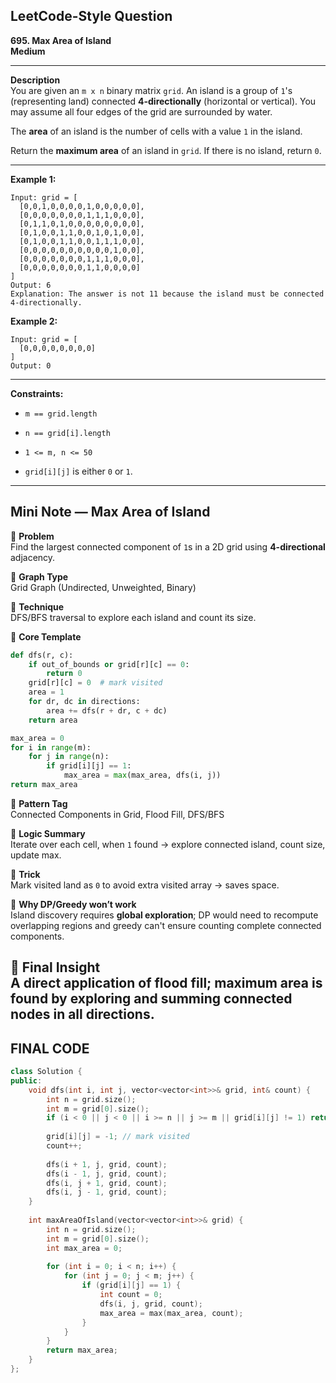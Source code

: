 ## **LeetCode-Style Question**

**695. Max Area of Island**  
**Medium**

---

**Description**  
You are given an `m x n` binary matrix `grid`. An island is a group of `1`'s (representing land) connected **4-directionally** (horizontal or vertical). You may assume all four edges of the grid are surrounded by water.

The **area** of an island is the number of cells with a value `1` in the island.

Return the **maximum area** of an island in `grid`. If there is no island, return `0`.

---

**Example 1:**

```
Input: grid = [
  [0,0,1,0,0,0,0,1,0,0,0,0,0],
  [0,0,0,0,0,0,0,1,1,1,0,0,0],
  [0,1,1,0,1,0,0,0,0,0,0,0,0],
  [0,1,0,0,1,1,0,0,1,0,1,0,0],
  [0,1,0,0,1,1,0,0,1,1,1,0,0],
  [0,0,0,0,0,0,0,0,0,0,1,0,0],
  [0,0,0,0,0,0,0,1,1,1,0,0,0],
  [0,0,0,0,0,0,0,1,1,0,0,0,0]
]
Output: 6
Explanation: The answer is not 11 because the island must be connected 4-directionally.
```

**Example 2:**

```
Input: grid = [
  [0,0,0,0,0,0,0,0]
]
Output: 0
```

---

**Constraints:**

- `m == grid.length`
    
- `n == grid[i].length`
    
- `1 <= m, n <= 50`
    
- `grid[i][j]` is either `0` or `1`.
    

---

## **Mini Note — Max Area of Island**

🔹 **Problem**  
Find the largest connected component of `1`s in a 2D grid using **4-directional** adjacency.

🔹 **Graph Type**  
Grid Graph (Undirected, Unweighted, Binary)

🔹 **Technique**  
DFS/BFS traversal to explore each island and count its size.

🔹 **Core Template**

```python
def dfs(r, c):
    if out_of_bounds or grid[r][c] == 0:
        return 0
    grid[r][c] = 0  # mark visited
    area = 1
    for dr, dc in directions:
        area += dfs(r + dr, c + dc)
    return area

max_area = 0
for i in range(m):
    for j in range(n):
        if grid[i][j] == 1:
            max_area = max(max_area, dfs(i, j))
return max_area
```

🔹 **Pattern Tag**  
Connected Components in Grid, Flood Fill, DFS/BFS

🔸 **Logic Summary**  
Iterate over each cell, when `1` found → explore connected island, count size, update max.

🔸 **Trick**  
Mark visited land as `0` to avoid extra visited array → saves space.

🔸 **Why DP/Greedy won’t work**  
Island discovery requires **global exploration**; DP would need to recompute overlapping regions and greedy can't ensure counting complete connected components.

🔸 **Final Insight**  
A direct application of flood fill; maximum area is found by **exploring and summing connected nodes** in all directions.
---


## FINAL CODE 


```CPP
class Solution {
public:
    void dfs(int i, int j, vector<vector<int>>& grid, int& count) {
        int n = grid.size();
        int m = grid[0].size();
        if (i < 0 || j < 0 || i >= n || j >= m || grid[i][j] != 1) return;
        
        grid[i][j] = -1; // mark visited
        count++;
        
        dfs(i + 1, j, grid, count);
        dfs(i - 1, j, grid, count);
        dfs(i, j + 1, grid, count);
        dfs(i, j - 1, grid, count);
    }
    
    int maxAreaOfIsland(vector<vector<int>>& grid) {
        int n = grid.size();
        int m = grid[0].size();
        int max_area = 0;
        
        for (int i = 0; i < n; i++) {
            for (int j = 0; j < m; j++) {
                if (grid[i][j] == 1) {
                    int count = 0;
                    dfs(i, j, grid, count);
                    max_area = max(max_area, count);
                }
            }
        }
        return max_area; 
    }
};

```
